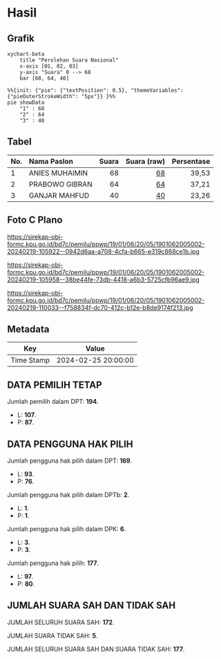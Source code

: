 # Hasil

## Grafik

```mermaid
xychart-beta
    title "Perolehan Suara Nasional"
    x-axis [01, 02, 03]
    y-axis "Suara" 0 --> 68
    bar [68, 64, 40]
```

```mermaid
%%{init: {"pie": {"textPosition": 0.5}, "themeVariables": {"pieOuterStrokeWidth": "5px"}} }%%
pie showData
    "1" : 68
    "2" : 64
    "3" : 40
```

## Tabel

| No. | Nama Paslon    | Suara | Suara (raw) | Persentase |
|:--- |:-------------- | -----:| -----------:| ----------:|
| 1   | ANIES MUHAIMIN | 68    | [68][p-1]   | 39,53      |
| 2   | PRABOWO GIBRAN | 64    | [64][p-2]   | 37,21      |
| 3   | GANJAR MAHFUD  | 40    | [40][p-3]   | 23,26      |


[p-1]: https://github.com/gigit-pemilu/pemilu-2024/blob/main/pilpres/hitung-suara/sub/19-kepulauan-bangka-belitung/sub/01-bangka/sub/06-bakam/sub/2005-tiang-tarah/sub/002-tps/sub/paslon-1.txt
[p-2]: https://github.com/gigit-pemilu/pemilu-2024/blob/main/pilpres/hitung-suara/sub/19-kepulauan-bangka-belitung/sub/01-bangka/sub/06-bakam/sub/2005-tiang-tarah/sub/002-tps/sub/paslon-2.txt
[p-3]: https://github.com/gigit-pemilu/pemilu-2024/blob/main/pilpres/hitung-suara/sub/19-kepulauan-bangka-belitung/sub/01-bangka/sub/06-bakam/sub/2005-tiang-tarah/sub/002-tps/sub/paslon-3.txt

## Foto C Plano

https://sirekap-obj-formc.kpu.go.id/bd7c/pemilu/ppwp/19/01/06/20/05/1901062005002-20240219-105922--0942d6aa-a708-4cfa-b665-e319c868ce1b.jpg

https://sirekap-obj-formc.kpu.go.id/bd7c/pemilu/ppwp/19/01/06/20/05/1901062005002-20240219-105958--38be44fe-73db-4418-a6b3-5725cfb96ae9.jpg

https://sirekap-obj-formc.kpu.go.id/bd7c/pemilu/ppwp/19/01/06/20/05/1901062005002-20240219-110033--f758834f-dc70-412c-b12e-b8de9174f213.jpg


## Metadata

| Key        | Value               |
| ---------- | ------------------- |
| Time Stamp | 2024-02-25 20:00:00 |


## DATA PEMILIH TETAP

Jumlah pemilih dalam DPT: **194**.
 * L: **107**.
 * P: **87**.

## DATA PENGGUNA HAK PILIH

Jumlah pengguna hak pilih dalam DPT: **169**.
 * L: **93**.
 * P: **76**.

Jumlah pengguna hak pilih dalam DPTb: **2**.
 * L: **1**.
 * P: **1**.

Jumlah pengguna hak pilih dalam DPK: **6**.
 * L: **3**.
 * P: **3**.

Jumlah pengguna hak pilih: **177**.
 * L: **97**.
 * P: **80**.

## JUMLAH SUARA SAH DAN TIDAK SAH

JUMLAH SELURUH SUARA SAH: **172**.

JUMLAH SUARA TIDAK SAH: **5**.

JUMLAH SELURUH SUARA SAH DAN SUARA TIDAK SAH: **177**.


